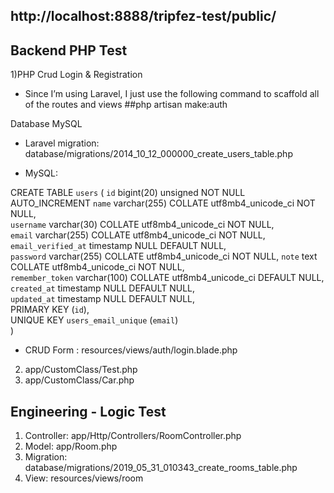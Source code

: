 ## http://localhost:8888/tripfez-test/public/

## Backend PHP Test

1)PHP Crud
Login & Registration
- Since I’m using Laravel, I just use the following command to scaffold all of the routes and views ##php artisan make:auth

Database MySQL
- Laravel migration: database/migrations/2014_10_12_000000_create_users_table.php

- MySQL:

CREATE TABLE `users` (
  `id` bigint(20) unsigned NOT NULL AUTO_INCREMENT
  `name` varchar(255) COLLATE utf8mb4_unicode_ci NOT NULL,  
  `username` varchar(30) COLLATE utf8mb4_unicode_ci NOT NULL,  
  `email` varchar(255) COLLATE utf8mb4_unicode_ci NOT NULL,  
  `email_verified_at` timestamp NULL DEFAULT NULL,  
  `password` varchar(255) COLLATE utf8mb4_unicode_ci NOT NULL, 
  `note` text COLLATE utf8mb4_unicode_ci NOT NULL,  
  `remember_token` varchar(100) COLLATE utf8mb4_unicode_ci DEFAULT NULL,  
  `created_at` timestamp NULL DEFAULT NULL,  
  `updated_at` timestamp NULL DEFAULT NULL,  
  PRIMARY KEY (`id`),  
  UNIQUE KEY `users_email_unique` (`email`)  
)

- CRUD Form : resources/views/auth/login.blade.php

2)	app/CustomClass/Test.php
3)	app/CustomClass/Car.php

## Engineering - Logic Test

1)	Controller: app/Http/Controllers/RoomController.php
2)	Model: app/Room.php
3)	Migration: database/migrations/2019_05_31_010343_create_rooms_table.php
4)	View: resources/views/room



